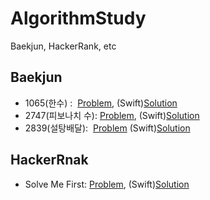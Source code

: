 # AlgorithmStudy
Baekjun, HackerRank, etc

## Baekjun
- 1065(한수) :
  [Problem](https://www.acmicpc.net/problem/1065),
  (Swift)[Solution](https://github.com/NicholasWon/algorithmStudy/blob/master/Baekjun/1065.swift)
- 2747(피보나치 수): 
  [Problem](https://www.acmicpc.net/problem/2747), 
  (Swift)[Solution](https://github.com/NicholasWon/algorithmStudy/blob/master/Baekjun/2747.swift)
- 2839(설탕배달):
  [Problem](https://www.acmicpc.net/problem/2839)
  (Swift)[Solution](https://github.com/NicholasWon/algorithmStudy/blob/master/Baekjun/2839.swift)

## HackerRnak
- Solve Me First: 
  [Problem](https://www.hackerrank.com/challenges/solve-me-first/problem), 
  (Swift)[Solution](https://github.com/NicholasWon/algorithmStudy/blob/master/HackerRank/Solve_Me_First.swift)
